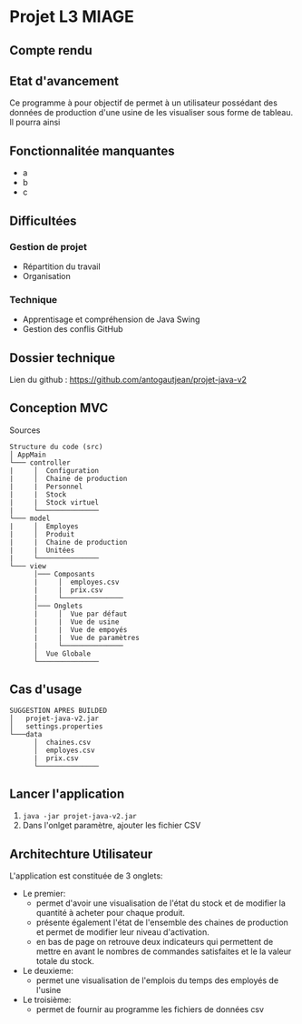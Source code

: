 
# Projet L3 MIAGE

Compte rendu
--

## Etat d'avancement

Ce programme à pour objectif de permet à un utilisateur possédant des données de production d'une usine de les visualiser sous forme de tableau.
Il pourra ainsi

## Fonctionnalitée manquantes

* a
* b
* c

## Difficultées

### Gestion de projet

* Répartition du travail
* Organisation

### Technique

* Apprentisage et compréhension de Java Swing
* Gestion des conflis GitHub

Dossier technique
--

Lien du github : https://github.com/antogautjean/projet-java-v2

## Conception MVC

Sources
```
Structure du code (src)
│ AppMain    
└─── controller
|     │  Configuration
|     │  Chaine de production
|     |  Personnel
|     |  Stock
|     |  Stock virtuel
|     └───────────────
└─── model
|     │  Employes
|     │  Produit
|     |  Chaine de production
|     |  Unitées
|     └───────────────
└─── view
      │─── Composants
      |     │  employes.csv
      |     |  prix.csv
      |     └───────────────
      │─── Onglets
      |     │  Vue par défaut
      |     |  Vue de usine
      |     |  Vue de empoyés
      |     |  Vue de paramètres
      |     └───────────────
      │  Vue Globale
      └───────────────
```
## Cas d'usage
```
SUGGESTION APRES BUILDED
│   projet-java-v2.jar
│   settings.properties
└───data
      │  chaines.csv
      │  employes.csv
      |  prix.csv
      └───────────────
```
## Lancer l'application

1) ```java -jar projet-java-v2.jar```
2) Dans l'onlget paramètre, ajouter les fichier CSV


Architechture Utilisateur
--

L'application est constituée de 3 onglets:
* Le premier:    
    * permet d'avoir une visualisation de l'état du stock et de modifier la quantité à acheter pour chaque produit.
    * présente également l'état de l'ensemble des chaines de production et permet de modifier leur niveau d'activation.
    * en bas de page on retrouve deux indicateurs qui permettent de mettre en avant le nombres de commandes satisfaites et le la valeur totale du stock.
* Le deuxieme:
    * permet une visualisation de l'emplois du temps des employés de l'usine
* Le troisième:
    * permet de fournir au programme les fichiers de données csv
